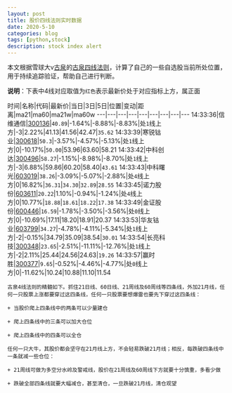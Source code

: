 ```yaml
---
layout: post
title: 股价四线法则实时数据
date: 2020-5-10
categories: blog
tags: [python,stock]
description: stock index alert
---
```



本文根据雪球大v[古泉](https://xueqiu.com/u/7148646888)的[古泉四线法则](https://xueqiu.com/7148646888/130498192)，计算了自己的一些自选股当前所处位置，用于持续追踪验证，帮助自己进行判断。

**说明**：下表中4线对应取值为`红色`表示最新价处于对应指标上方，属正面

时间|名称|代码|最新价|当日|3日|5日|位置|变动|距离|ma21|ma60|ma21w|ma60w
---|---|---|---|---|---|---|---|---
14:33:36|信维通信|[300136](https://xueqiu.com/S/SZ300136)|`40.89`|-1.64%|-8.88%|-8.83%|处`1`线上方|-3|2.22%|41.13|41.56|42.47|`35.62`
14:33:39|寒锐钴业|[300618](https://xueqiu.com/S/SZ300618)|`50.3`|-3.57%|-4.57%|-5.13%|处`1`线上方|0|-10.17%|`50.00`|53.96|63.60|58.21
14:33:42|中科创达|[300496](https://xueqiu.com/S/SZ300496)|`58.27`|-1.15%|-8.98%|-8.70%|处`1`线上方|-3|6.88%|59.86|60.20|58.40|`43.61`
14:33:43|中科曙光|[603019](https://xueqiu.com/S/SH603019)|`38.26`|-3.09%|-5.07%|-2.88%|处`4`线上方|0|16.82%|`36.31`|`34.30`|`32.89`|`28.55`
14:33:45|诺力股份|[603611](https://xueqiu.com/S/SH603611)|`20.22`|1.10%|-0.94%|-1.24%|处`4`线上方|0|10.77%|`18.88`|`18.61`|`18.22`|`17.38`
14:33:49|金证股份|[600446](https://xueqiu.com/S/SH600446)|`16.59`|-1.78%|-3.50%|-3.56%|处`0`线上方|0|-10.69%|17.11|18.20|18.91|20.37
14:33:53|华友钴业|[603799](https://xueqiu.com/S/SH603799)|`34.27`|-4.78%|-4.11%|-5.34%|处`1`线上方|-2|-0.15%|34.79|35.09|38.54|`30.01`
14:33:54|长亮科技|[300348](https://xueqiu.com/S/SZ300348)|`23.65`|-2.51%|-11.11%|-12.76%|处`1`线上方|-2|2.11%|25.44|24.56|24.63|`19.26`
14:33:57|赢时胜|[300377](https://xueqiu.com/S/SZ300377)|`9.65`|-0.52%|-4.46%|-4.77%|处`0`线上方|0|-11.62%|10.24|10.88|11.10|11.54

```
古泉4线法则的精髓如下。抓住21日线、60日线、21周线及60周线等四条线，外加21月线，任何一只股票上涨都要穿过这四条线，任何一只股票要想爆雷也要先下穿过这四条线：

+ 当股价爬上四条线中的两条可以少量建仓

+ 爬上四条线中的三条可以加大仓位

+ 爬上四条线中的四条可以全仓

任何一只大牛，其股价都会坚守在21月线上方，不会轻易跌破21月线；相反，每跌破四条线中一条就减一些仓位：

+ 21周线可做为多空分水岭及警戒线，股价在21周线及60周线下方就要十分慎重，多看少做

+ 跌破全部四条线就要大幅减仓，甚至清仓，一旦跌破21月线，清仓观望
```
